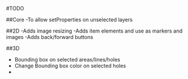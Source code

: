 #TODO

##Core
-To allow setProperties on unselected layers

##2D
-Adds image resizing
-Adds item elements and use as markers and images
-Adds back/forward buttons


##3D
- Bounding box on selected areas/lines/holes
- Change Bounding box color on selected holes
-
